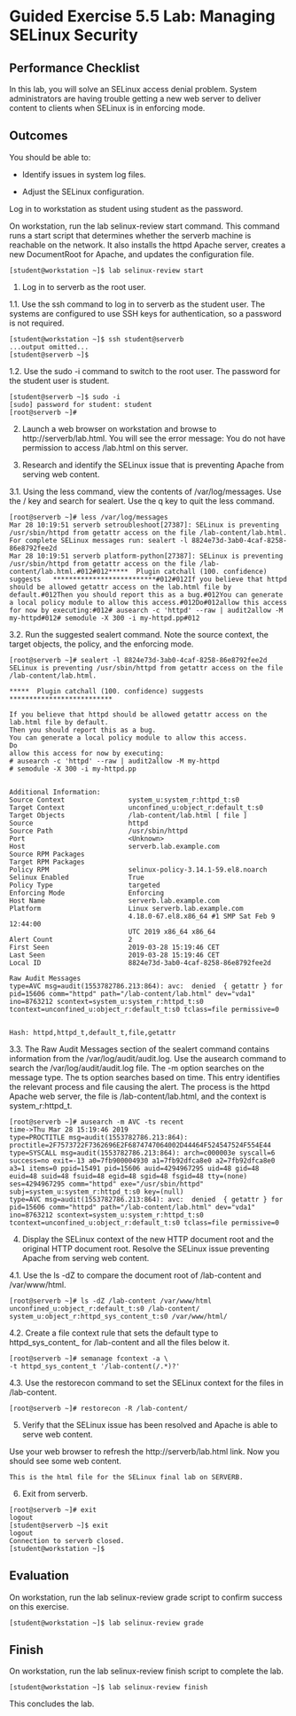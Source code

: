 # Guided Exercise 5.5 Lab: Managing SELinux Security

## Performance Checklist

In this lab, you will solve an SELinux access denial problem. System administrators are having trouble getting a new web server to deliver content to clients when SELinux is in enforcing mode.

## Outcomes

You should be able to:

- Identify issues in system log files.

- Adjust the SELinux configuration.

Log in to workstation as student using student as the password.

On workstation, run the lab selinux-review start command. This command runs a start script that determines whether the serverb machine is reachable on the network. It also installs the httpd Apache server, creates a new DocumentRoot for Apache, and updates the configuration file.

```
[student@workstation ~]$ lab selinux-review start
```

1. Log in to serverb as the root user.

1.1. Use the ssh command to log in to serverb as the student user. The systems are configured to use SSH keys for authentication, so a password is not required.

```
[student@workstation ~]$ ssh student@serverb
...output omitted...
[student@serverb ~]$  
```

1.2. Use the sudo -i command to switch to the root user. The password for the student user is student.

```
[student@serverb ~]$ sudo -i
[sudo] password for student: student
[root@serverb ~]# 
```

2. Launch a web browser on workstation and browse to http://serverb/lab.html. You will see the error message: You do not have permission to access /lab.html on this server.

3. Research and identify the SELinux issue that is preventing Apache from serving web content.

3.1. Using the less command, view the contents of /var/log/messages. Use the / key and search for sealert. Use the q key to quit the less command.

```
[root@serverb ~]# less /var/log/messages
Mar 28 10:19:51 serverb setroubleshoot[27387]: SELinux is preventing /usr/sbin/httpd from getattr access on the file /lab-content/lab.html. For complete SELinux messages run: sealert -l 8824e73d-3ab0-4caf-8258-86e8792fee2d
Mar 28 10:19:51 serverb platform-python[27387]: SELinux is preventing /usr/sbin/httpd from getattr access on the file /lab-content/lab.html.#012#012*****  Plugin catchall (100. confidence) suggests   **************************#012#012If you believe that httpd should be allowed getattr access on the lab.html file by default.#012Then you should report this as a bug.#012You can generate a local policy module to allow this access.#012Do#012allow this access for now by executing:#012# ausearch -c 'httpd' --raw | audit2allow -M my-httpd#012# semodule -X 300 -i my-httpd.pp#012
```

3.2. Run the suggested sealert command. Note the source context, the target objects, the policy, and the enforcing mode.

```
[root@serverb ~]# sealert -l 8824e73d-3ab0-4caf-8258-86e8792fee2d
SELinux is preventing /usr/sbin/httpd from getattr access on the file /lab-content/lab.html.

*****  Plugin catchall (100. confidence) suggests   **************************

If you believe that httpd should be allowed getattr access on the lab.html file by default.
Then you should report this as a bug.
You can generate a local policy module to allow this access.
Do
allow this access for now by executing:
# ausearch -c 'httpd' --raw | audit2allow -M my-httpd
# semodule -X 300 -i my-httpd.pp


Additional Information:
Source Context                system_u:system_r:httpd_t:s0
Target Context                unconfined_u:object_r:default_t:s0
Target Objects                /lab-content/lab.html [ file ]
Source                        httpd
Source Path                   /usr/sbin/httpd
Port                          <Unknown>
Host                          serverb.lab.example.com
Source RPM Packages
Target RPM Packages
Policy RPM                    selinux-policy-3.14.1-59.el8.noarch
Selinux Enabled               True
Policy Type                   targeted
Enforcing Mode                Enforcing
Host Name                     serverb.lab.example.com
Platform                      Linux serverb.lab.example.com
                              4.18.0-67.el8.x86_64 #1 SMP Sat Feb 9 12:44:00
                              UTC 2019 x86_64 x86_64
Alert Count                   2
First Seen                    2019-03-28 15:19:46 CET
Last Seen                     2019-03-28 15:19:46 CET
Local ID                      8824e73d-3ab0-4caf-8258-86e8792fee2d

Raw Audit Messages
type=AVC msg=audit(1553782786.213:864): avc:  denied  { getattr } for  pid=15606 comm="httpd" path="/lab-content/lab.html" dev="vda1" ino=8763212 scontext=system_u:system_r:httpd_t:s0 tcontext=unconfined_u:object_r:default_t:s0 tclass=file permissive=0


Hash: httpd,httpd_t,default_t,file,getattr
```

3.3. The Raw Audit Messages section of the sealert command contains information from the /var/log/audit/audit.log. Use the ausearch command to search the /var/log/audit/audit.log file. The -m option searches on the message type. The ts option searches based on time. This entry identifies the relevant process and file causing the alert. The process is the httpd Apache web server, the file is /lab-content/lab.html, and the context is system_r:httpd_t.

```
[root@serverb ~]# ausearch -m AVC -ts recent
time->Thu Mar 28 15:19:46 2019
type=PROCTITLE msg=audit(1553782786.213:864): proctitle=2F7573722F7362696E2F6874747064002D44464F524547524F554E44
type=SYSCALL msg=audit(1553782786.213:864): arch=c000003e syscall=6 success=no exit=-13 a0=7fb900004930 a1=7fb92dfca8e0 a2=7fb92dfca8e0 a3=1 items=0 ppid=15491 pid=15606 auid=4294967295 uid=48 gid=48 euid=48 suid=48 fsuid=48 egid=48 sgid=48 fsgid=48 tty=(none) ses=4294967295 comm="httpd" exe="/usr/sbin/httpd" subj=system_u:system_r:httpd_t:s0 key=(null)
type=AVC msg=audit(1553782786.213:864): avc:  denied  { getattr } for  pid=15606 comm="httpd" path="/lab-content/lab.html" dev="vda1" ino=8763212 scontext=system_u:system_r:httpd_t:s0 tcontext=unconfined_u:object_r:default_t:s0 tclass=file permissive=0
```

4. Display the SELinux context of the new HTTP document root and the original HTTP document root. Resolve the SELinux issue preventing Apache from serving web content.

4.1. Use the ls -dZ to compare the document root of /lab-content and /var/www/html.

```
[root@serverb ~]# ls -dZ /lab-content /var/www/html
unconfined_u:object_r:default_t:s0 /lab-content/  system_u:object_r:httpd_sys_content_t:s0 /var/www/html/
```

4.2. Create a file context rule that sets the default type to httpd_sys_content_ for /lab-content and all the files below it.

```
[root@serverb ~]# semanage fcontext -a \
-t httpd_sys_content_t '/lab-content(/.*)?'
```

4.3. Use the restorecon command to set the SELinux context for the files in /lab-content.

```
[root@serverb ~]# restorecon -R /lab-content/
```

5. Verify that the SELinux issue has been resolved and Apache is able to serve web content.

Use your web browser to refresh the http://serverb/lab.html link. Now you should see some web content.

```
This is the html file for the SELinux final lab on SERVERB. 
```

6. Exit from serverb.

```
[root@serverb ~]# exit
logout
[student@serverb ~]$ exit
logout
Connection to serverb closed.
[student@workstation ~]$ 
```

## Evaluation

On workstation, run the lab selinux-review grade script to confirm success on this exercise.

```
[student@workstation ~]$ lab selinux-review grade
```

## Finish

On workstation, run the lab selinux-review finish script to complete the lab.

```
[student@workstation ~]$ lab selinux-review finish
```

This concludes the lab.
